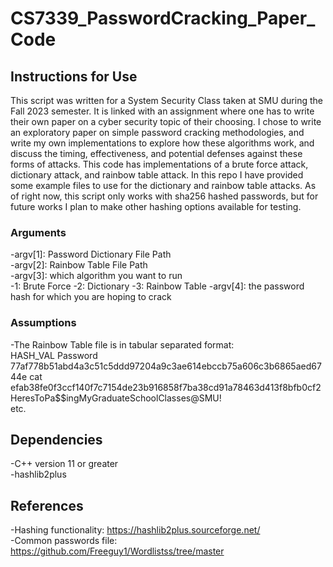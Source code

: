 # CS7339_PasswordCracking_Paper_Code

## Instructions for Use
This script was written for a System Security Class taken at SMU during the Fall 2023 semester. It is linked with an assignment where one has to write their own paper on a cyber security topic of their choosing. I chose to write an exploratory paper on simple password cracking methodologies, and write my own implementations to explore how these algorithms work, and discuss the timing, effectiveness, and potential defenses against these forms of attacks. This code has implementations of a brute force attack, dictionary attack, and rainbow table attack. In this repo I have provided some example files to use for the dictionary and rainbow table attacks. As of right now, this script only works with sha256 hashed passwords, but for future works I plan to make other hashing options available for testing.

### Arguments
-argv[1]: Password Dictionary File Path <br>
-argv[2]: Rainbow Table File Path <br>
-argv[3]: which algorithm you want to run <br>
      -1: Brute Force
      -2: Dictionary
      -3: Rainbow Table
-argv[4]: the password hash for which you are hoping to crack <br>

### Assumptions
-The Rainbow Table file is in tabular separated format: <br>
      HASH_VAL    Password <br>
      77af778b51abd4a3c51c5ddd97204a9c3ae614ebccb75a606c3b6865aed6744e    cat <br>
      efab38fe0f3ccf140f7c7154de23b916858f7ba38cd91a78463d413f8bfb0cf2    HeresToPa$$ingMyGraduateSchoolClasses@SMU! <br>
      etc. <br>

## Dependencies
-C++ version 11 or greater <br>
-hashlib2plus <br>

## References
-Hashing functionality: https://hashlib2plus.sourceforge.net/ <br>
-Common passwords file: https://github.com/Freeguy1/Wordlistss/tree/master <br>
